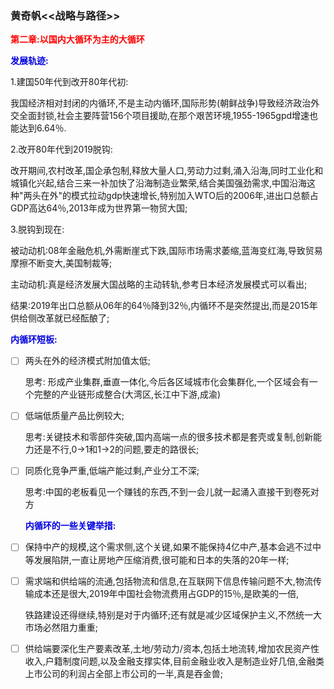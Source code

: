 ### 黄奇帆<<战略与路径>>

  **<font color=red>第二章:以国内大循环为主的大循环</font>**

  **<font color=origen>发展轨迹:</font>**  

1.建国50年代到改开80年代初:

我国经济相对封闭的内循环,不是主动内循环,国际形势(朝鲜战争)导致经济政治外交全面封锁,社会主要阵营156个项目援助,在那个艰苦环境,1955-1965gpd增速也能达到6.64％.

2.改开80年代到2019脱钩:

改开期间,农村改革,国企承包制,释放大量人口,劳动力过剩,涌入沿海,同时工业化和城镇化兴起,结合三来一补加快了沿海制造业繁荣,结合美国强劲需求,中国沿海这种"两头在外"的模式拉动gdp快速增长,特别加入WTO后的2006年,进出口总额占GDP高达64％,2013年成为世界第一物贸大国;

3.脱钩到现在:

被动动机:08年金融危机,外需断崖式下跌,国际市场需求萎缩,蓝海变红海,导致贸易摩擦不断变大,美国制裁等;

主动动机:真是经济发展大国战略的主动转轨,参考日本经济发展模式可以看出;

结果:2019年出口总额从06年的64％降到32％,内循环不是突然提出,而是2015年供给侧改革就已经酝酿了;



 **<font color=origen>内循环短板:</font>**  

- [ ] 两头在外的经济模式附加值太低;   

  思考: 形成产业集群,垂直一体化,今后各区域城市化会集群化,一个区域会有一个完整的产业链形成整合(大湾区,长江中下游,成渝)

- [ ] 低端低质量产品比例较大;

  思考:关键技术和零部件突破,国内高端一点的很多技术都是套壳或复制,创新能力还是不行,0→1和1→2的问题,要走的路很长;

- [ ] 同质化竞争严重,低端产能过剩,产业分工不深;

  思考:中国的老板看见一个赚钱的东西,不到一会儿就一起涌入直接干到卷死对方

  

  **<font color=origen>内循环的一些关键举措:</font>**  

- [ ] 保持中产的规模,这个需求侧,这个关键,如果不能保持4亿中产,基本会逃不过中等发展陷阱,一直让房地产压缩消费,很可能和日本的失落的20年一样;

- [ ] 需求端和供给端的流通,包括物流和信息,在互联网下信息传输问题不大,物流传输成本还是很大,2019年中国社会物流费用占GDP的15％,是欧美的一倍,

  铁路建设还得继续,特别是对于内循环;还有就是减少区域保护主义,不然统一大市场必然阻力重重;

- [ ] 供给端要深化生产要素改革,土地/劳动力/资本,包括土地流转,增加农民资产性收入,户籍制度问题,以及金融支撑实体,目前金融业收入是制造业好几倍,金融类上市公司的利润占全部上市公司的一半,真是吞金兽;

##### 












